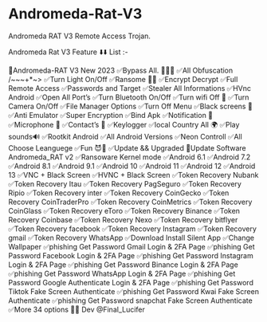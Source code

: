 # Andromeda-Rat-V3
Andromeda RAT V3 Remote Access Trojan.

Andromeda Rat V3 Feature ⬇️⬇️
List :- 

💯Andromeda-RAT V3 New 2023
✅Bypass All.  🔰🔰🔰
✅All Obfuscation /~~~+*~>
✅Turn Light On/Off
✅Ransome 👿👿
✅Encrypt Decrypt 
✅Full Remote Access 
✅Passwords and Target ✅Stealer All Informations 
✅HVnc Android 
✅Open All Port’s 
✅Turn Bluetooth On/Off 
✅Turn wifi Off 📶
✅Turn Camera On/Off
✅File Manager Options 
✅Turn Off Menu 
✅Black screens 📴
✅Anti Emulator 
✅Super Encryption 
✅Bind Apk 
✅Notification 🔔
✅Microphone 🎤 
✅Contact’s 📇
✅Keylogger
✅local Country All 🌍
✅Play sounds🔊
✅Rootkit Android 
✅All Android Versions 
✅Neon Controll
✅All Choose Leanguege 
✅Fun 😈👿
✅Update && Upgraded
🔄Update Software Andromeda_RAT v2
✅Ransoware Kernel mode
✅Android 6.1
✅Android 7.2
✅Android 8.1
✅Android 9.1
✅Android 10
✅Android 11
✅Android 12
✅Android 13
✅VNC + Black Screen
✅HVNC + Black Screen
✅Token Recovery Nubank
✅Token Recovery Itau
✅Token Recovery PagSeguro
✅Token Recovery Ripio
✅Token Recovery inter
✅Token Recovery CoinGecko
✅Token Recovery CoinTraderPro
✅Token Recovery CoinMetrics
✅Token Recovery CoinGlass
✅Token Recovery eToro
✅Token Recovery Binance 
✅Token Recovery Coinbase 
✅Token Recovery Nexo
✅Token Recovery bitflyer
✅Token Recovery facebook
✅Token Recovery Instagram
✅Token Recovery gmail
✅Token Recovery WhatsApp
✅Download Install Silent App
✅Change Wallpaper
✅phishing Get Password Gmail Login & 2FA Page
✅phishing Get Password Facebook Login &  2FA Page
✅phishing Get Password Instagram Login & 2FA Page
✅phishing Get Password Binance Login & 2FA Page
✅phishing Get Password WhatsApp Login & 2FA Page
✅phishing Get Password Google Authenticate Login & 2FA Page
✅phishing Get Password Tiktok Fake Screen Authenticate
✅phishing Get Password Kwai Fake Screen Authenticate
✅phishing Get Password snapchat Fake Screen Authenticate
✅More 34 options
                                                    👨‍💻 Dev @Final_Lucifer
